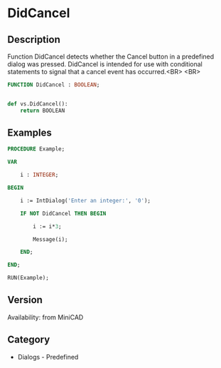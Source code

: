 # DidCancel

## Description
Function DidCancel detects whether the Cancel button in a predefined dialog was pressed. DidCancel is intended for use with conditional statements to signal that a cancel event has occurred.&lt;BR&gt;
&lt;BR&gt;


```pascal
FUNCTION DidCancel : BOOLEAN;
```

```python

def vs.DidCancel():
    return BOOLEAN
```

## Examples
```pascal
PROCEDURE Example;

VAR

	i : INTEGER;

BEGIN

	i := IntDialog('Enter an integer:', '0');

	IF NOT DidCancel THEN BEGIN

		i := i*3;

		Message(i);

	END;

END;

RUN(Example);
```

## Version
Availability: from MiniCAD
## Category
* Dialogs - Predefined

